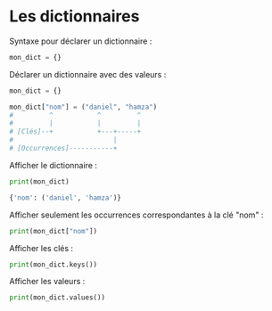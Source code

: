 # Les dictionnaires

Syntaxe pour déclarer un dictionnaire :

```python
mon_dict = {}
``` 

Déclarer un dictionnaire avec des valeurs :

```python
mon_dict = {}

mon_dict["nom"] = ("daniel", "hamza")
#         ^           ^         ^
#         |           |         |
# [Clés]--+           +---+-----+
#                         |
# [Occurrences]-----------+
``` 

Afficher le dictionnaire :

```python
print(mon_dict)

{'nom': ('daniel', 'hamza')}

``` 

Afficher seulement les occurrences correspondantes à la clé "nom" :

```python
print(mon_dict["nom"])
``` 

Afficher les clés :

```python
print(mon_dict.keys())
```  

Afficher les valeurs :

```python
print(mon_dict.values())
```  
